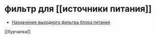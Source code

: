 # фильтр для [[источники питания]]

- [Назначение выходного фильтра блока питания](https://www.youtube.com/watch?v=Wsa4wy8QbIU)

[[бурчалка]]